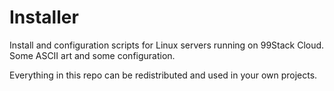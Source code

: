 # Installer
Install and configuration scripts for Linux servers running on 99Stack Cloud. Some ASCII art and some configuration.

Everything in this repo can be redistributed and used in your own projects.
